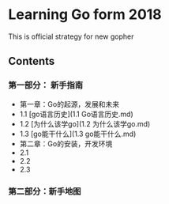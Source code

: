 # Learning Go form 2018
This is official strategy for new gopher

## Contents 

### 第一部分： 新手指南
- 第一章：Go的起源，发展和未来
 - 1.1 [go语言历史](1.1 Go语言历史.md)
 - 1.2 [为什么该学go](1.2 为什么该学go.md)
 - 1.3 [go能干什么](1.3 go能干什么.md)
- 第二章：Go的安装，开发环境
 - 2.1
 - 2.2
 - 2.3
 
### 第二部分：新手地图


